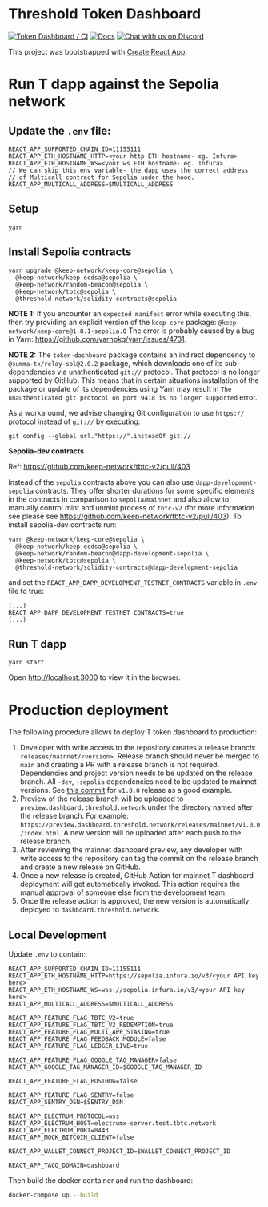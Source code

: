 # Threshold Token Dashboard

[![Token Dashboard / CI](https://github.com/threshold-network/token-dashboard/actions/workflows/dashboard-ci.yml/badge.svg?branch=main&event=push)](https://github.com/threshold-network/token-dashboard/actions/workflows/dashboard-ci.yml)
[![Docs](https://img.shields.io/badge/docs-website-green)](https://docs.threshold.network)
[![Chat with us on Discord](https://img.shields.io/badge/chat-Discord-5865f2.svg)](https://discord.gg/threshold)

This project was bootstrapped with [Create React App](https://github.com/facebook/create-react-app).

# Run T dapp against the Sepolia network

## Update the `.env` file:

```
REACT_APP_SUPPORTED_CHAIN_ID=11155111
REACT_APP_ETH_HOSTNAME_HTTP=<your http ETH hostname- eg. Infura>
REACT_APP_ETH_HOSTNAME_WS=<your ws ETH hostname- eg. Infura>
// We can skip this env variable- the dapp uses the correct address
// of Multicall contract for Sepolia under the hood.
REACT_APP_MULTICALL_ADDRESS=$MULTICALL_ADDRESS
```

## Setup

`yarn`

## Install Sepolia contracts

```
yarn upgrade @keep-network/keep-core@sepolia \
  @keep-network/keep-ecdsa@sepolia \
  @keep-network/random-beacon@sepolia \
  @keep-network/tbtc@sepolia \
  @threshold-network/solidity-contracts@sepolia
```

**NOTE 1:** If you encounter an `expected manifest` error while executing this,
then try providing an explicit version of the `keep-core` package:
`@keep-network/keep-core@1.8.1-sepolia.0`
The error is probably caused by a bug in Yarn:
https://github.com/yarnpkg/yarn/issues/4731.

**NOTE 2:** The `token-dashboard` package contains an indirect dependency to
`@summa-tx/relay-sol@2.0.2` package, which downloads one of its sub-dependencies
via unathenticated `git://` protocol. That protocol is no longer supported by
GitHub. This means that in certain situations installation of the package or
update of its dependencies using Yarn may result in `The unauthenticated git protocol on port 9418 is no longer supported` error.

As a workaround, we advise changing Git configuration to use `https://` protocol
instead of `git://` by executing:

```
git config --global url."https://".insteadOf git://
```

**Sepolia-dev contracts**

Ref: https://github.com/keep-network/tbtc-v2/pull/403

Instead of the `sepolia` contracts above you can also use `dapp-development-sepolia` contracts. They offer shorter durations for some specific elements in the contracts in comparison to `sepolia`/`mainnet` and also allow to manually control mint and unmint process of `tbtc-v2` (for more information see please see https://github.com/keep-network/tbtc-v2/pull/403). To install sepolia-dev contracts run:

```
yarn @keep-network/keep-core@sepolia \
  @keep-network/keep-ecdsa@sepolia \
  @keep-network/random-beacon@dapp-development-sepolia \
  @keep-network/tbtc@sepolia \
  @threshold-network/solidity-contracts@dapp-development-sepolia
```

and set the `REACT_APP_DAPP_DEVELOPMENT_TESTNET_CONTRACTS` variable in `.env` file to true:

```
(...)
REACT_APP_DAPP_DEVELOPMENT_TESTNET_CONTRACTS=true
(...)
```

## Run T dapp

`yarn start`

Open [http://localhost:3000](http://localhost:3000) to view it in the browser.

# Production deployment

The following procedure allows to deploy T token dashboard to production:

1. Developer with write access to the repository creates a release branch:
   `releases/mainnet/<version>`. Release branch should never be merged to `main`
   and creating a PR with a release branch is not required.
   Dependencies and project version needs to be updated on the release branch.
   All `-dev`, `-sepolia` dependencies need to be updated to mainnet versions.
   See [this commit](https://github.com/threshold-network/token-dashboard/commit/5452b68886ebc514d941a087973dfa9ac3802a7e)
   for `v1.0.0` release as a good example.
2. Preview of the release branch will be uploaded to `preview.dashboard.threshold.network`
   under the directory named after the release branch. For example:
   `https://preview.dashboard.threshold.network/releases/mainnet/v1.0.0/index.html`.
   A new version will be uploaded after each push to the release branch.
3. After reviewing the mainnet dashboard preview, any developer with write
   access to the repository can tag the commit on the release branch and create
   a new release on GitHub.
4. Once a new release is created, GitHub Action for mainnet T dashboard
   deployment will get automatically invoked. This action requires the manual
   approval of someone else from the development team.
5. Once the release action is approved, the new version is automatically
   deployed to `dashboard.threshold.network`.

## Local Development

Update `.env` to contain:

```
REACT_APP_SUPPORTED_CHAIN_ID=11155111
REACT_APP_ETH_HOSTNAME_HTTP=https://sepolia.infura.io/v3/<your API key here>
REACT_APP_ETH_HOSTNAME_WS=wss://sepolia.infura.io/v3/<your API key here>
REACT_APP_MULTICALL_ADDRESS=$MULTICALL_ADDRESS

REACT_APP_FEATURE_FLAG_TBTC_V2=true
REACT_APP_FEATURE_FLAG_TBTC_V2_REDEMPTION=true
REACT_APP_FEATURE_FLAG_MULTI_APP_STAKING=true
REACT_APP_FEATURE_FLAG_FEEDBACK_MODULE=false
REACT_APP_FEATURE_FLAG_LEDGER_LIVE=true

REACT_APP_FEATURE_FLAG_GOOGLE_TAG_MANAGER=false
REACT_APP_GOOGLE_TAG_MANAGER_ID=$GOOGLE_TAG_MANAGER_ID

REACT_APP_FEATURE_FLAG_POSTHOG=false

REACT_APP_FEATURE_FLAG_SENTRY=false
REACT_APP_SENTRY_DSN=$SENTRY_DSN

REACT_APP_ELECTRUM_PROTOCOL=wss
REACT_APP_ELECTRUM_HOST=electrumx-server.test.tbtc.network
REACT_APP_ELECTRUM_PORT=8443
REACT_APP_MOCK_BITCOIN_CLIENT=false

REACT_APP_WALLET_CONNECT_PROJECT_ID=$WALLET_CONNECT_PROJECT_ID

REACT_APP_TACO_DOMAIN=dashboard
```

Then build the docker container and run the dashboard:

```bash
docker-compose up --build
```
